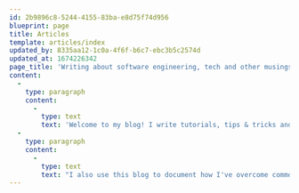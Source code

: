 ```yaml
---
id: 2b9896c8-5244-4155-83ba-e8d75f74d956
blueprint: page
title: Articles
template: articles/index
updated_by: 8335aa12-1c0a-4f6f-b6c7-ebc3b5c2574d
updated_at: 1674226342
page_title: 'Writing about software engineering, tech and other musings.'
content:
  -
    type: paragraph
    content:
      -
        type: text
        text: 'Welcome to my blog! I write tutorials, tips & tricks and aim to help other developers learn and refine their craft.'
  -
    type: paragraph
    content:
      -
        type: text
        text: "I also use this blog to document how I've overcome common problems, to give others a reference point for their issues."
---
```

